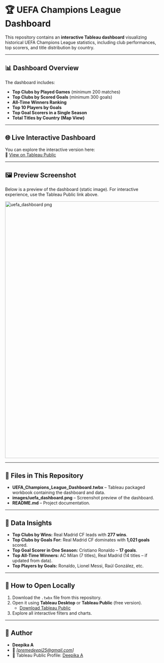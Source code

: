 # 🏆 UEFA Champions League Dashboard

This repository contains an **interactive Tableau dashboard** visualizing historical UEFA Champions League statistics, including club performances, top scorers, and title distribution by country.

---

## 📊 Dashboard Overview
The dashboard includes:
- **Top Clubs by Played Games** (minimum 200 matches)
- **Top Clubs by Scored Goals** (minimum 300 goals)
- **All-Time Winners Ranking**
- **Top 10 Players by Goals**
- **Top Goal Scorers in a Single Season**
- **Total Titles by Country (Map View)**

---

## 🌐 Live Interactive Dashboard
You can explore the interactive version here:  
🔗 [View on Tableau Public](https://public.tableau.com/app/profile/deepika.a8474/viz/UEFAchampionsLEAGUE1/Dashboard1)

---

## 🖼 Preview Screenshot
Below is a preview of the dashboard (static image). For interactive experience, use the Tableau Public link above.

<img width="1888" height="841" alt="uefa_dashboard png" src="https://github.com/user-attachments/assets/b83398d1-6218-4146-8c00-70cf444e252a" />


---

## 📂 Files in This Repository
- **UEFA_Champions_League_Dashboard.twbx** – Tableau packaged workbook containing the dashboard and data.
- **images/uefa_dashboard.png** – Screenshot preview of the dashboard.
- **README.md** – Project documentation.

---

## 📌 Data Insights
- **Top Clubs by Wins:** Real Madrid CF leads with **277 wins**.
- **Top Clubs by Goals For:** Real Madrid CF dominates with **1,021 goals** scored.
- **Top Goal Scorer in One Season:** Cristiano Ronaldo – **17 goals**.
- **Top All-Time Winners:** AC Milan (7 titles), Real Madrid (14 titles – if updated from data).
- **Top Players by Goals:** Ronaldo, Lionel Messi, Raúl González, etc.

---

## 🚀 How to Open Locally
1. Download the `.twbx` file from this repository.
2. Open it using **Tableau Desktop** or **Tableau Public** (free version).  
   - [Download Tableau Public](https://public.tableau.com/en-us/s/download)
3. Explore all interactive filters and charts.

---

## 📢 Author
- **Deepika A**
- 📧 *[premedeepi25@gmail.com]*
- 🔗 Tableau Public Profile: [Deepika A](https://public.tableau.com/app/profile/deepika.a8474)
